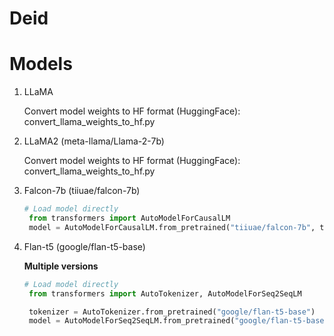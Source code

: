 # Deid


# Models
 
1. LLaMA
   
   Convert model weights to HF format (HuggingFace): convert_llama_weights_to_hf.py

2. LLaMA2
   (meta-llama/Llama-2-7b)

    Convert model weights to HF format (HuggingFace): convert_llama_weights_to_hf.py

3. Falcon-7b
   (tiiuae/falcon-7b)

   ```python
   # Load model directly
    from transformers import AutoModelForCausalLM
    model = AutoModelForCausalLM.from_pretrained("tiiuae/falcon-7b", trust_remote_code=True)
    ```

4. Flan-t5
   (google/flan-t5-base) 
   
   **Multiple versions**

   ```python
   # Load model directly
    from transformers import AutoTokenizer, AutoModelForSeq2SeqLM

    tokenizer = AutoTokenizer.from_pretrained("google/flan-t5-base")
    model = AutoModelForSeq2SeqLM.from_pretrained("google/flan-t5-base")
    ```

